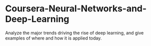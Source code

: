 # Coursera-Neural-Networks-and-Deep-Learning
Analyze the major trends driving the rise of deep learning, and give examples of where and how it is applied today.

